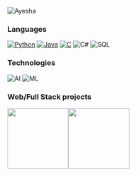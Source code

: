 ![Ayesha](https://github.com/AyeshaSiddi/AyeshaSiddi/blob/main/Ayesha-min.gif?raw=true)
### Languages

[![Python](https://img.shields.io/badge/-Python-fff?&logo=python)](https://github.com/adamalston?tab=repositories&q=&type=&language=python)
[![Java](https://img.shields.io/badge/-Java-fff?&logo=Java&logoColor=007396)](https://github.com/adamalston?tab=repositories&q=&type=&language=java)
[![C](https://img.shields.io/badge/-C-fff?&logo=C)](https://github.com/adamalston?tab=repositories&q=&type=&language=c)
![C#](https://img.shields.io/badge/-C#-fff?&logo=c#%2b%2b&logoColor=00599C)
![SQL](https://img.shields.io/badge/-SQL-fff?&logo=SQL&logoColor=336791)


### Technologies

![AI](https://img.shields.io/badge/Ai-Aritifical%20Intelligence-blue)
![ML](https://img.shields.io/badge/ML-Machine%20Learning-red)

### Web/Full Stack projects



<a href="AyeshaSiddi.github.io"><img height="137.3px" src="https://github-readme-stats.vercel.app/api?username=AyeshaSiddi&hide_title=true&hide_border=true&show_icons=true&include_all_commits=true&count_private=true&line_height=21&text_color=000&icon_color=000&bg_color=0,ea6161,ffc64d,fffc4d,52fa5a&theme=graywhite" /><!-- wi*quL3fcV --><img height="137.3px" src="https://github-readme-stats.vercel.app/api/top-langs/?username=adilshehzad786&hide=html&hide_title=true&hide_border=true&layout=compact&langs_count=7&exclude_repo=comp426&text_color=000&icon_color=fff&bg_color=0,52fa5a,4dfcff,c64dff&theme=graywhite" /></a>
